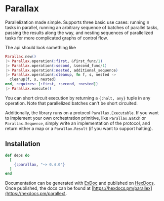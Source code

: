 # Parallax

Parallelization made simple.  Supports three basic use cases: running n tasks in parallel,
running an arbitrary sequence of batches of parallel tasks, passing the results along the way,
and nesting sequences of parallelized tasks for more complicated graphs of control flow.

The api should look something like

```elixir
Parallax.new()
|> Parallax.operation(:first, &first_func/1)
|> Parallax.operation(:second, &second_func/1)
|> Parallax.operation(:nested, additional_sequence)
|> Parallax.operation(:cleanup, fn f, s, nested -> 
  cleanup(f, s, nested) 
end, requires: [:first, :second, :nested])
|> Parallax.execute()
```

You can short circuit execution by returning a `{:halt, any}` tuple in any operation.  Note that parallelized
batches can't be short circuited.

Additionally, the library runs on a protocol `Parallax.Executable`.  If you want to implement your own orchestration
primitive, like `Parallax.Batch` or `Parallax.Sequence`, simply write an implementation of the protocol, and return either
a map or a `Parallax.Result` (if you want to support halting).

## Installation

```elixir
def deps do
  [
    {:parallax, "~> 0.4.0"}
  ]
end
```

Documentation can be generated with [ExDoc](https://github.com/elixir-lang/ex_doc)
and published on [HexDocs](https://hexdocs.pm). Once published, the docs can
be found at [https://hexdocs.pm/parallex](https://hexdocs.pm/parallex).

